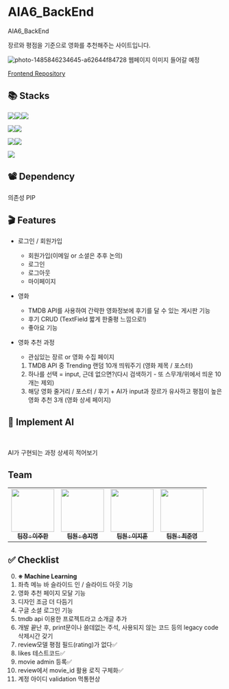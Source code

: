 # AIA6_BackEnd
AIA6_BackEnd

장르와 평점을 기준으로 영화를 추천해주는 사이트입니다.


![photo-1485846234645-a62644f84728](https://github.com/nueeng/AIA6_BackEnd/assets/127704498/3122696a-1247-442b-9f4b-4bf357419313)
웹페이지 이미지 들어갈 예정  

[Frontend Repository](https://github.com/nueeng/AIA6_FrontEnd)  

## 📚 Stacks

<img src="https://img.shields.io/badge/html5-E34F26?style=for-the-badge&logo=html5&logoColor=white"><img src="https://img.shields.io/badge/css-1572B6?style=for-the-badge&logo=css3&logoColor=white"><img src="https://img.shields.io/badge/javascript-F7DF1E?style=for-the-badge&logo=javascript&logoColor=black">

<img src="https://img.shields.io/badge/python-3776AB?style=for-the-badge&logo=python&logoColor=white"><img src="https://img.shields.io/badge/django-092E20?style=for-the-badge&logo=django&logoColor=white">

<img src="https://img.shields.io/badge/git-F05032?style=for-the-badge&logo=git&logoColor=white"><img src="https://img.shields.io/badge/github-181717?style=for-the-badge&logo=github&logoColor=white">

<img src="https://img.shields.io/badge/TMDB-pink?style=for-the-badge&logo=themoviedatabase&logoColor=black">


## 📽 Dependency

의존성 PIP



## 🎬 Features

- 로그인 / 회원가입
    - 회원가입(이메일 or 소셜은 추후 논의)
    - 로그인
    - 로그아웃
    - 마이페이지  
  
- 영화
    - TMDB API를 사용하여 간략한 영화정보에 후기를 달 수 있는 게시판 기능
    - 후기 CRUD (TextField 짧게 한줄평 느낌으로!)
    - 좋아요 기능

- 영화 추천 과정
    - 관심있는 장르 or 영화 수집 페이지
    1. TMDB API 중 Trending 랜덤 10개 띄워주기 (영화 제목 / 포스터)
    2. 하나를 선택 = input, 근데 없으면?(다시 검색하기 - 또 스무개/위에서 띄운 10개는 제외)
    3. 해당 영화 줄거리 / 포스터 / 후기 + AI가 input과 장르가 유사하고 평점이 높은 영화 추천 3개 (영화 상세 페이지)

## 👤 Implement AI
<br/>

AI가 구현되는 과정 상세히 적어보기

 ## Team
 
<table>
  <tbody>
    <tr>
      <td align="center"><a href="https://github.com/JooHan10"><img src="https://avatars.githubusercontent.com/u/116674496?v=4" width="100px;" alt=""/><br /><sub><b>팀장 : 이주한</b></sub></a><br /></td>
      <td align="center"><a href="https://github.com/Songjimyung"><img src="https://avatars.githubusercontent.com/u/116045723?v=4" width="100px;" alt=""/><br /><sub><b>팀원 : 송지명</b></sub></a><br /></td>
      <td align="center"><a href="https://github.com/Jihunz123 "><img src="https://avatars.githubusercontent.com/u/126747911?v=4" width="100px;" alt=""/><br /><sub><b>팀원 : 이지훈</b></sub></a><br /></td>
      <td align="center"><a href="https://github.com/nueeng"><img src="https://avatars.githubusercontent.com/u/127704498?v=4" width="100px;" alt=""/><br /><sub><b>팀원 : 최준영</b></sub></a><br /></td>
    <tr/>
  </tbody>
</table>

## ✅ Checklist

0. **※ Machine Learning**
1. 좌측 메뉴 바 슬라이드 인 / 슬라이드 아웃 기능
2. 영화 추천 페이지 모달 기능
3. 디자인 조금 더 다듬기
4. 구글 소셜 로그인 기능
5. tmdb api 이용한 프로젝트라고 소개글 추가
6. 개발 끝난 후, print문이나 쓸데없는 주석, 사용되지 않는 코드 등의 legacy code 삭제시간 갖기
7. review모델 평점 필드(rating)가 없다✅
8. likes 테스트코드✅
9. movie admin 등록✅
10. review에서 movie_id 활용 로직 구체화✅
11. 계정 아이디 validation 먹통현상